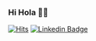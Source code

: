 ### Hi Hola 👋👋

[![Hits](https://hits.seeyoufarm.com/api/count/incr/badge.svg?url=https%3A%2F%2Fgithub.com%2Fsmilebank7%2Fsmilebank7%2F&count_bg=%238A2BE2&title_bg=%23555555&icon=&icon_color=%238A2BE2&title=hits&edge_flat=true)](https://hits.seeyoufarm.com) [![Linkedin Badge](https://img.shields.io/badge/-Instagram-blueviolet?style=flat-square&logo=Instagram&logoColor=white&link=https://www.instagram.com/inshajh/)](https://www.instagram.com/inshajh/)







<!--
**smilebank7/smilebank7** is a ✨ _special_ ✨ repository because its `README.md` (this file) appears on your GitHub profile.

Here are some ideas to get you started:

- 🔭 I’m currently working on ...
- 🌱 I’m currently learning ...
- 👯 I’m looking to collaborate on ...
- 🤔 I’m looking for help with ...
- 💬 Ask me about ...
- 📫 How to reach me: ...
- 😄 Pronouns: ...
- ⚡ Fun fact: ...
-->
